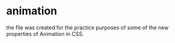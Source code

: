 # animation
the file was created for the practice purposes of some of the new properties of Animation in CSS.
